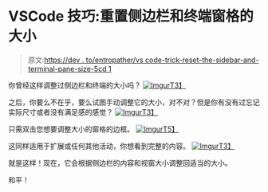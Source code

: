 # VSCode 技巧:重置侧边栏和终端窗格的大小

> 原文:[https://dev . to/entropather/vs code-trick-reset-the-sidebar-and-terminal-pane-size-5cd 1](https://dev.to/entrptaher/vscode-trick-reset-the-sidebar-and-terminal-pane-size-5cd1)

你曾经这样调整过侧边栏和终端的大小吗？
[![Imgur](../Images/f878bbb6c2782eea7d7484c6e09ad3b2.png)T3】](https://res.cloudinary.com/practicaldev/image/fetch/s--NJvdCFN6--/c_limit%2Cf_auto%2Cfl_progressive%2Cq_auto%2Cw_880/http://i.imgur.com/1LG1xM9.png)

之后，你要么不在乎，要么试图手动调整它的大小，对不对？但是你有没有过忘记实际尺寸或者没有满足感的感觉？
[![Imgur](../Images/03ab6d128367e8edd85dcca6189cdb5f.png)T3】](https://res.cloudinary.com/practicaldev/image/fetch/s--pjnEkQOn--/c_limit%2Cf_auto%2Cfl_progressive%2Cq_66%2Cw_880/https://i.imgur.com/OTAA2sU.gif)

只需双击您想要调整大小的窗格的边框。
[![Imgur](../Images/f1a5db45db23d6458dc9002cc6b87477.png)T5】](https://res.cloudinary.com/practicaldev/image/fetch/s--YTI52xM0--/c_limit%2Cf_auto%2Cfl_progressive%2Cq_66%2Cw_880/https://i.imgur.com/ST3UCaD.gif)

这同样适用于扩展或任何其他活动，你想看到完整的内容。
[![Imgur](../Images/8f2ecfe2bd6b85a625c0274abf122651.png)T3】](https://res.cloudinary.com/practicaldev/image/fetch/s--JGugwaYo--/c_limit%2Cf_auto%2Cfl_progressive%2Cq_66%2Cw_880/https://i.imgur.com/bp1ECVY.gif)

就是这样！现在，它会根据侧边栏的内容和视窗大小调整回适当的大小。

和平！